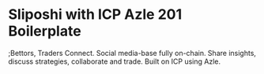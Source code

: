 # Sliposhi with ICP Azle 201 Boilerplate

;Bettors, Traders Connect. Social media-base fully on-chain. Share insights, discuss strategies, collaborate and trade. Built on ICP using Azle.


